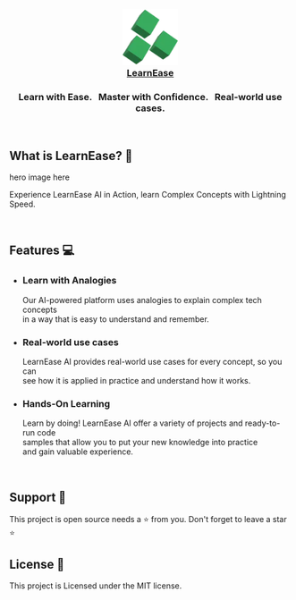 <br>
<h3 align="center">
    <a href="https://learnease.vercel.app/" target="_blank">
        <img width="100" height="100" src="/img/LearnEase-logo.png" alt="LearnEaseLogo"> <br> LearnEase
    </a>
</h3>

<h3 align="center">Learn with Ease. &nbsp; Master with Confidence. &nbsp; Real-world use cases.</h3>

<br>

## What is LearnEase? 💚

hero image here

Experience LearnEase AI in Action, learn Complex Concepts with Lightning Speed. 

<br>

## Features 💻

- ### Learn with Analogies

  Our AI-powered platform uses analogies to explain complex tech concepts <br> in a way that is easy to understand and remember.

- ### Real-world use cases

  LearnEase AI provides real-world use cases for every concept, so you can <br> see how it is applied in practice and understand how it works.

- ### Hands-On Learning
  Learn by doing! LearnEase AI offer a variety of projects and ready-to-run code <br> samples that allow you to put your new knowledge into practice <br> and gain valuable experience.
  
  <br>

## Support 🦸

This project is open source needs a ⭐️ from you. Don't forget to leave a star ⭐️

## License 🔖

This project is Licensed under the MIT license.
